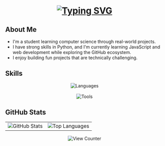 <h1 align="center">
  <a href="https://git.io/typing-svg">
    <img src="https://readme-typing-svg.herokuapp.com?font=Roboto&weight=700&size=35&duration=3500&pause=200&color=FFFFFF&background=FF000000&center=true&vCenter=true&width=500&height=75&lines=Hi+There+!👋;I'm+L%C3%A9o+Leman" alt="Typing SVG" />
  </a>
</h1>

## About Me

- I'm a student learning computer science through real-world projects.
- I have strong skills in Python, and I'm currently learning JavaScript and web development while exploring the GitHub ecosystem.
- I enjoy building fun projects that are technically challenging.

## Skills

<div align="center">
  <img src="https://skillicons.dev/icons?i=python,js,html,css,md" alt="Languages" />
  <br /><br />
  <img src="https://skillicons.dev/icons?i=vscode,github,git,raspberrypi" alt="Tools" />
</div>

## GitHub Stats

<div align="center">
  <table>
    <tr>
      <td>
        <img src="https://github-readme-stats.vercel.app/api?username=leoleman555&show_icons=true&theme=default&locale=en" alt="GitHub Stats" />
      </td>
      <td>
        <img src="https://github-readme-stats.vercel.app/api/top-langs?username=LeoLeman555&layout=compact&show_icons=true&theme=default" alt="Top Languages" />
      </td>
    </tr>
  </table>
</div>

<p align="center">
  <img src="https://visitor-badge.laobi.icu/badge?page_id=LeoLeman555.LeoLeman555" alt="View Counter"/>
</p>

